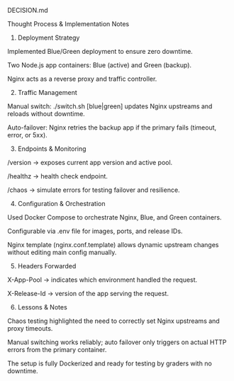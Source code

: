 DECISION.md

Thought Process & Implementation Notes

1. Deployment Strategy

Implemented Blue/Green deployment to ensure zero downtime.

Two Node.js app containers: Blue (active) and Green (backup).

Nginx acts as a reverse proxy and traffic controller.

2. Traffic Management

Manual switch: ./switch.sh [blue|green] updates Nginx upstreams and reloads without downtime.

Auto-failover: Nginx retries the backup app if the primary fails (timeout, error, or 5xx).

3. Endpoints & Monitoring

/version → exposes current app version and active pool.

/healthz → health check endpoint.

/chaos → simulate errors for testing failover and resilience.

4. Configuration & Orchestration

Used Docker Compose to orchestrate Nginx, Blue, and Green containers.

Configurable via .env file for images, ports, and release IDs.

Nginx template (nginx.conf.template) allows dynamic upstream changes without editing main config manually.

5. Headers Forwarded

X-App-Pool → indicates which environment handled the request.

X-Release-Id → version of the app serving the request.

6. Lessons & Notes

Chaos testing highlighted the need to correctly set Nginx upstreams and proxy timeouts.

Manual switching works reliably; auto failover only triggers on actual HTTP errors from the primary container.

The setup is fully Dockerized and ready for testing by graders with no downtime.
